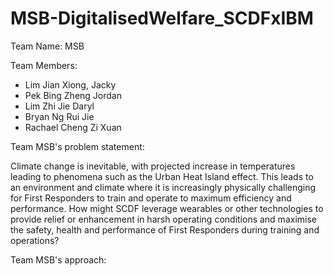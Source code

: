 # MSB-DigitalisedWelfare_SCDFxIBM
Team Name: MSB

Team Members:
* Lim Jian Xiong, Jacky
* Pek Bing Zheng Jordan
* Lim Zhi Jie Daryl
* Bryan Ng Rui Jie
* Rachael Cheng Zi Xuan

Team MSB's problem statement:

Climate change is inevitable, with projected increase in temperatures leading to phenomena such as the Urban Heat Island effect. This leads to an environment and climate where it is increasingly physically challenging for First Responders to train and operate to maximum efficiency and performance. How might SCDF leverage wearables or other technologies to provide relief or enhancement in harsh operating conditions and maximise the safety, health and performance of First Responders during training and operations?

Team MSB's approach:
